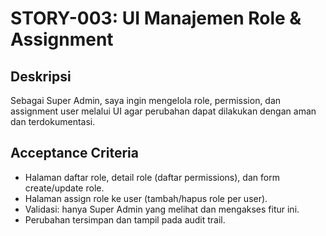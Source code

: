 # STORY-003: UI Manajemen Role & Assignment

## Deskripsi
Sebagai Super Admin, saya ingin mengelola role, permission, dan assignment user melalui UI agar perubahan dapat dilakukan dengan aman dan terdokumentasi.

## Acceptance Criteria
- Halaman daftar role, detail role (daftar permissions), dan form create/update role.
- Halaman assign role ke user (tambah/hapus role per user).
- Validasi: hanya Super Admin yang melihat dan mengakses fitur ini.
- Perubahan tersimpan dan tampil pada audit trail.


